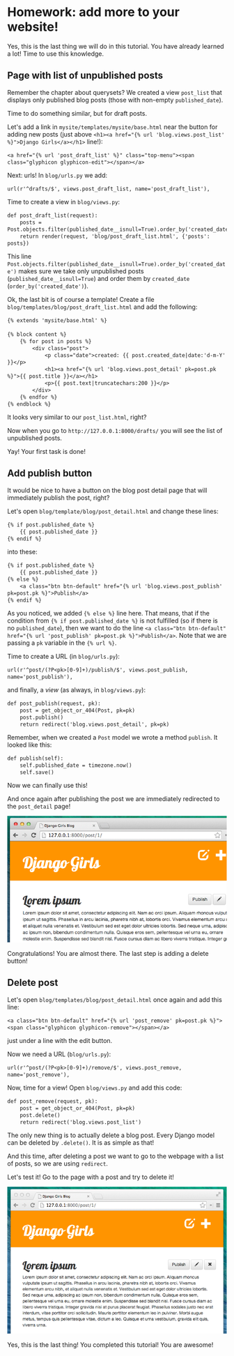 # Homework: add more to your website!

Yes, this is the last thing we will do in this tutorial. You have already learned a lot! Time to use this knowledge.

## Page with list of unpublished posts

Remember the chapter about querysets? We created a view `post_list` that displays only published blog posts (those with non-empty `published_date`).

Time to do something similar, but for draft posts.

Let's add a link in `mysite/templates/mysite/base.html` near the button for adding new posts (just above `<h1><a href="{% url 'blog.views.post_list' %}">Django Girls</a></h1>` line!):

    <a href="{% url 'post_draft_list' %}" class="top-menu"><span class="glyphicon glyphicon-edit"></span></a>

Next: urls! In `blog/urls.py` we add:

    url(r'^drafts/$', views.post_draft_list, name='post_draft_list'),

Time to create a view in `blog/views.py`:

    def post_draft_list(request):
        posts = Post.objects.filter(published_date__isnull=True).order_by('created_date')
        return render(request, 'blog/post_draft_list.html', {'posts': posts})

This line `Post.objects.filter(published_date__isnull=True).order_by('created_date')` makes sure we take only unpublished posts (`published_date__isnull=True`) and order them by `created_date` (`order_by('created_date')`).

Ok, the last bit is of course a template! Create a file `blog/templates/blog/post_draft_list.html` and add the following:

    {% extends 'mysite/base.html' %}

    {% block content %}
        {% for post in posts %}
            <div class="post">
                <p class="date">created: {{ post.created_date|date:'d-m-Y' }}</p>
                <h1><a href="{% url 'blog.views.post_detail' pk=post.pk %}">{{ post.title }}</a></h1>
                <p>{{ post.text|truncatechars:200 }}</p>
            </div>
        {% endfor %}
    {% endblock %}

It looks very similar to our `post_list.html`, right?

Now when you go to `http://127.0.0.1:8000/drafts/` you will see the list of unpublished posts.

Yay! Your first task is done!

## Add publish button

It would be nice to have a button on the blog post detail page that will immediately publish the post, right?

Let's open `blog/template/blog/post_detail.html` and change these lines:

    {% if post.published_date %}
        {{ post.published_date }}
    {% endif %}

into these:

    {% if post.published_date %}
        {{ post.published_date }}
    {% else %}
        <a class="btn btn-default" href="{% url 'blog.views.post_publish' pk=post.pk %}">Publish</a>
    {% endif %}

As you noticed, we added `{% else %}` line here. That means, that if the condition from `{% if post.published_date %}` is not fulfilled (so if there is no `published_date`), then we want to do the line `<a class="btn btn-default" href="{% url 'post_publish' pk=post.pk %}">Publish</a>`. Note that we are passing a `pk` variable in the `{% url %}`.

Time to create a URL (in `blog/urls.py`):

    url(r'^post/(?P<pk>[0-9]+)/publish/$', views.post_publish, name='post_publish'),

and finally, a *view* (as always, in `blog/views.py`):

    def post_publish(request, pk):
        post = get_object_or_404(Post, pk=pk)
        post.publish()
        return redirect('blog.views.post_detail', pk=pk)

Remember, when we created a `Post` model we wrote a method `publish`. It looked like this:

    def publish(self):
        self.published_date = timezone.now()
        self.save()

Now we can finally use this!

And once again after publishing the post we are immediately redirected to the `post_detail` page!

![Publish button](images/publish2.png)

Congratulations! You are almost there. The last step is adding a delete button!

## Delete post

Let's open `blog/templates/blog/post_detail.html` once again and add this line:

    <a class="btn btn-default" href="{% url 'post_remove' pk=post.pk %}"><span class="glyphicon glyphicon-remove"></span></a>

just under a line with the edit button.

Now we need a URL (`blog/urls.py`):

    url(r'^post/(?P<pk>[0-9]+)/remove/$', views.post_remove, name='post_remove'),

Now, time for a view! Open `blog/views.py` and add this code:

    def post_remove(request, pk):
        post = get_object_or_404(Post, pk=pk)
        post.delete()
        return redirect('blog.views.post_list')

The only new thing is to actually delete a blog post. Every Django model can be deleted by `.delete()`. It is as simple as that!

And this time, after deleting a post we want to go to the webpage with a list of posts, so we are using `redirect`.

Let's test it! Go to the page with a post and try to delete it!

![Delete button](images/delete3.png)

Yes, this is the last thing! You completed this tutorial! You are awesome!



